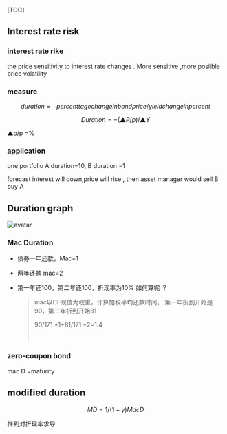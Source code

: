 [TOC]

## Interest rate risk

###  interest rate rike 

the price sensitivity to interest rate changes . More sensitive ,more posiible price volatility

###  measure

$$
duration = -   percenttage change in bond price/ yield change in percent
$$

$$
Duration = -(▲P/p)/ ▲Y
$$

▲p/p  =%  



### application

one portfolio  A  duration=10,  B duration =1 

forecast interest will down,price will rise , then asset manager would sell B buy A 

## Duration graph



  ![avatar](https://darrenli.oss-cn-beijing.aliyuncs.com/CFA/1638281677.png)



### Mac Duration 

- 债券一年还款，Mac=1 

- 两年还款 mac=2

- 第一年还100，第二年还100，折现率为10% 如何算呢 ？

  > mac以CF现值为权重，计算加权平均还款时间。 第一年折到开始是90，第二年折到开始81
  >
  > 90/171 *1+81/171  *2=1.4 
  >
  > ​

### zero-coupon bond

mac D =maturity 



## modified duration 

$$
MD= 1/(1+y)  Mac D
$$

推到对折现率求导





